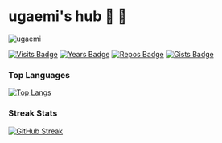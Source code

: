 # ugaemi's hub 🐜 🐝

![ugaemi](https://user-images.githubusercontent.com/39613477/130586554-589714be-7c15-4adc-a895-277d87caf961.png)

[![Visits Badge](https://badges.pufler.dev/visits/ugaemi/ugaemi)](https://github.com/ugaemi)
[![Years Badge](https://badges.pufler.dev/years/ugaemi)](https://github.com/ugaemi)
[![Repos Badge](https://badges.pufler.dev/repos/ugaemi)](https://github.com/ugaemi?tab=repositories)
[![Gists Badge](https://badges.pufler.dev/gists/ugaemi)](https://gist.github.com/ugaemi)

### Top Languages
[![Top Langs](https://github-readme-stats.vercel.app/api/top-langs/?username=ugaemi&layout=compact)](https://github.com/ugaemi?tab=repositories)

### Streak Stats
[![GitHub Streak](https://github-readme-streak-stats.herokuapp.com/?user=ugaemi&theme=dark)](https://gist.github.com/ugaemi)
